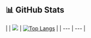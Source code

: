 ## 📊 GitHub Stats

| <picture>
    <source
      srcset="https://github-readme-stats.vercel.app/api?username=Danny79k&show_icons=true&theme=radical"
      media="(prefers-color-scheme: dark)"
    />
    <source
      srcset="https://github-readme-stats.vercel.app/api?username=Danny79k&show_icons=true"
      media="(prefers-color-scheme: light), (prefers-color-scheme: no-preference)"
    /> |
    <img src="https://github-readme-stats.vercel.app/api?username=Danny79k&show_icons=true" />
  </picture> | [![Top Langs](https://github-readme-stats.vercel.app/api/top-langs/?username=Danny79k&layout=donut-vertical)](https://github.com/anuraghazra/github-readme-stats) |
| --- | --- |

